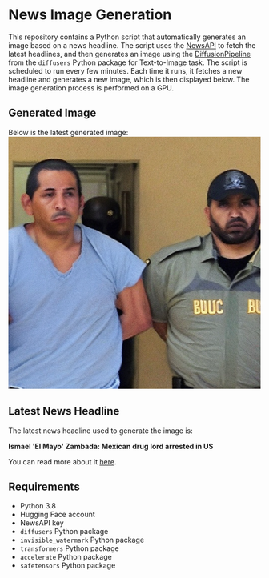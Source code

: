 # News Image Generation
This repository contains a Python script that automatically generates an image based on a news headline. The script uses the [NewsAPI](https://newsapi.org/) to fetch the latest headlines, and then generates an image using the [DiffusionPipeline](https://github.com/huggingface/diffusers) from the `diffusers` Python package for Text-to-Image task.
The script is scheduled to run every few minutes. Each time it runs, it fetches a new headline and generates a new image, which is then displayed below. The image generation process is performed on a GPU.

## Generated Image
Below is the latest generated image:
![Generated Image](image.png)

## Latest News Headline
The latest news headline used to generate the image is:

**Ismael 'El Mayo' Zambada: Mexican drug lord arrested in US**

You can read more about it [here](https://news.google.com/rss/articles/CBMiWkFVX3lxTE5zMzZmLWtQcFNTMVNrcXlOMG85RXlVUlh2eGp4SHF6RjJTX3hwa2hDcHRCSXhFTHRKaVBnWGJFLW9XbTh6T3dMOXdGQ0lyeUFOVURBYk5DZHRZUdIBX0FVX3lxTFBKQmp3QlVIbF90TElVVGpldGVVa1A1b2l0eFA2amtCbS1hSU5FMTBlMEJDVzZVSWkzaXpCZGl0MFUwZ05kNEJSZlNNVjU4Ti1Ic0YtaV9HUE1LR2daNGNv?oc=5).

## Requirements
- Python 3.8
- Hugging Face account
- NewsAPI key
- `diffusers` Python package
- `invisible_watermark` Python package
- `transformers` Python package
- `accelerate` Python package
- `safetensors` Python package
